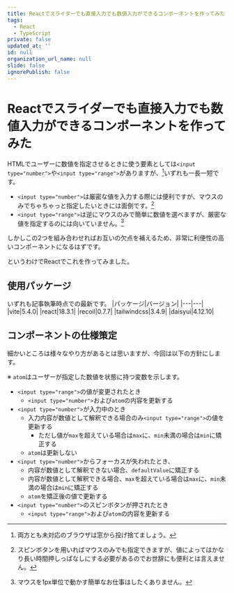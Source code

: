 ```yaml
---
title: Reactでスライダーでも直接入力でも数値入力ができるコンポーネントを作ってみた
tags:
  - React
  - TypeScript
private: false
updated_at: ''
id: null
organization_url_name: null
slide: false
ignorePublish: false
---
```

# Reactでスライダーでも直接入力でも数値入力ができるコンポーネントを作ってみた
HTMLでユーザーに数値を指定させるときに使う要素としては`<input type="number">`や`<input type="range">`がありますが、[^1]いずれも一長一短です。
[^1]: 両方とも未対応のブラウザは窓から投げ捨てましょう。

- `<input type="number">`は厳密な値を入力する際には便利ですが、マウスのみでちゃちゃっと指定したいときには面倒です。[^2]
- `<input type="range">`は逆にマウスのみで簡単に数値を選べますが、厳密な値を指定するのには向いていません。[^3]
[^2]: スピンボタンを用いればマウスのみでも指定できますが、値によってはかなり長い時間押しっぱなしにする必要があるのでお世辞にも便利とは言えません。
[^3]: マウスを1px単位で動かす簡単なお仕事はしたくありません。

しかしこの2つを組み合わせればお互いの欠点を補えるため、非常に利便性の高いコンポーネントになるはずです。

というわけでReactでこれを作ってみました。

## 使用パッケージ
いずれも記事執筆時点での最新です。
|パッケージ|バージョン|
|---|---|
|vite|5.4.0|
|react|18.3.1|
|recoil|0.7.7|
|tailwindcss|3.4.9|
|daisyui|4.12.10|

## コンポーネントの仕様策定
細かいところは様々なやり方があるとは思いますが、今回は以下の方針にします。

※ `atom`はユーザーが指定した数値を状態に持つ変数を示します。

- `<input type="range">`の値が変更されたとき
  - `<input type="number">`および`atom`の内容を更新する
- `<input type="number">`が入力中のとき
  - 入力内容が数値として解釈できる場合のみ`<input type="range">`の値を更新する
    - ただし値が`max`を超えている場合は`max`に、`min`未満の場合は`min`に矯正する
  - `atom`は更新しない
- `<input type="number">`からフォーカスが失われたとき、
  - 内容が数値として解釈できない場合、`defaultValue`に矯正する
  - 内容が数値として解釈できる場合、`max`を超えている場合は`max`に、`min`未満の場合は`min`に矯正する
  - `atom`を矯正後の値で更新する
- `<input type="number">`のスピンボタンが押されたとき
  - `<input type="range">`および`atom`の内容を更新する